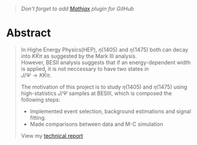 > *Don't forget to add [Mathjax](https://www.mathjax.org/) plugin for GitHub*
# Abstract
> In Highe Energy Physics(HEP), $\eta(1405)$ and $\eta(1475)$ both can decay into $K\bar{K}\pi$ as suggested by the Mark III analysis.  
> However, BESII analysis suggests that if an energy-dependent width is applied, it is not neccessary to have two states in  
> $J/\Psi\rightarrow K\bar{K}\pi$.
>  
> The motivation of this project is to study $\eta(1405)$ and $\eta(1475)$ using high-statistics $J/\Psi$ samples at BESIII, which is composed the following steps:  
> - Implemented event selection, background estimations and signal fitting.  
> - Made comparisons between data and M-C simulation  
>  
> View my [technical report](https://github.com/SoldierDown/work_space/blob/master/physics_urp/physics_urp.pdf)
